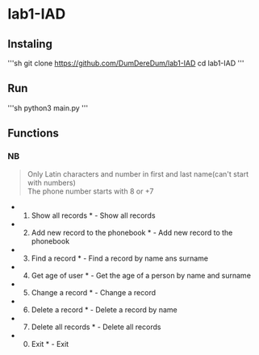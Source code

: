 # lab1-IAD
## Instaling
'''sh
git clone https://github.com/DumDereDum/lab1-IAD
cd lab1-IAD
'''
## Run
'''sh
python3 main.py
'''
## Functions
### NB
> Only Latin characters and number in first and last name(can't start with numbers)<br>
> The phone number starts with 8 or +7<br>

* 1. Show all records * - Show all records
* 2. Add new record to the phonebook * - Add new record to the phonebook
* 3. Find a record * - Find a record by name ans surname
* 4. Get age of user * - Get the age of a person by name and surname
* 5. Change a record * - Change a record
* 6. Delete a record * - Delete a record by name
* 7. Delete all records * - Delete all records
* 0. Exit * - Exit
